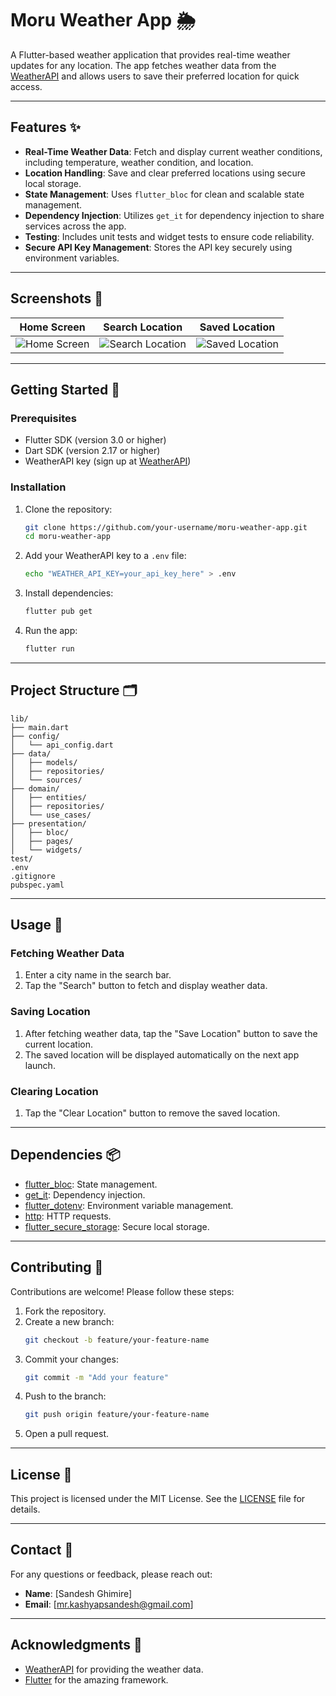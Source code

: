 

# Moru Weather App 🌦️

A Flutter-based weather application that provides real-time weather updates for any location. The app fetches weather data from the [WeatherAPI](https://www.weatherapi.com/) and allows users to save their preferred location for quick access.

---

## Features ✨

- **Real-Time Weather Data**: Fetch and display current weather conditions, including temperature, weather condition, and location.
- **Location Handling**: Save and clear preferred locations using secure local storage.
- **State Management**: Uses `flutter_bloc` for clean and scalable state management.
- **Dependency Injection**: Utilizes `get_it` for dependency injection to share services across the app.
- **Testing**: Includes unit tests and widget tests to ensure code reliability.
- **Secure API Key Management**: Stores the API key securely using environment variables.

---

## Screenshots 📸

| Home Screen | Search Location | Saved Location |
|-------------|-----------------|----------------|
| ![Home Screen](screenshots/home.png) | ![Search Location](screenshots/search.png) | ![Saved Location](screenshots/saved.png) |

---

## Getting Started 🚀

### Prerequisites

- Flutter SDK (version 3.0 or higher)
- Dart SDK (version 2.17 or higher)
- WeatherAPI key (sign up at [WeatherAPI](https://www.weatherapi.com/))

### Installation

1. Clone the repository:
   ```bash
   git clone https://github.com/your-username/moru-weather-app.git
   cd moru-weather-app
   ```

2. Add your WeatherAPI key to a `.env` file:
   ```bash
   echo "WEATHER_API_KEY=your_api_key_here" > .env
   ```

3. Install dependencies:
   ```bash
   flutter pub get
   ```

4. Run the app:
   ```bash
   flutter run
   ```

---

## Project Structure 🗂️

```
lib/
├── main.dart
├── config/
│   └── api_config.dart
├── data/
│   ├── models/
│   ├── repositories/
│   └── sources/
├── domain/
│   ├── entities/
│   ├── repositories/
│   └── use_cases/
├── presentation/
│   ├── bloc/
│   ├── pages/
│   └── widgets/
test/
.env
.gitignore
pubspec.yaml
```

---

## Usage 📱

### Fetching Weather Data

1. Enter a city name in the search bar.
2. Tap the "Search" button to fetch and display weather data.

### Saving Location

1. After fetching weather data, tap the "Save Location" button to save the current location.
2. The saved location will be displayed automatically on the next app launch.

### Clearing Location

1. Tap the "Clear Location" button to remove the saved location.

---


## Dependencies 📦

- [flutter_bloc](https://pub.dev/packages/flutter_bloc): State management.
- [get_it](https://pub.dev/packages/get_it): Dependency injection.
- [flutter_dotenv](https://pub.dev/packages/flutter_dotenv): Environment variable management.
- [http](https://pub.dev/packages/http): HTTP requests.
- [flutter_secure_storage](https://pub.dev/packages/flutter_secure_storage): Secure local storage.


---

## Contributing 🤝

Contributions are welcome! Please follow these steps:

1. Fork the repository.
2. Create a new branch:
   ```bash
   git checkout -b feature/your-feature-name
   ```
3. Commit your changes:
   ```bash
   git commit -m "Add your feature"
   ```
4. Push to the branch:
   ```bash
   git push origin feature/your-feature-name
   ```
5. Open a pull request.

---

## License 📄

This project is licensed under the MIT License. See the [LICENSE](LICENSE) file for details.

---

## Contact 📧

For any questions or feedback, please reach out:

- **Name**: [Sandesh Ghimire]
- **Email**: [mr.kashyapsandesh@gmail.com]


---

## Acknowledgments 🙏

- [WeatherAPI](https://www.weatherapi.com/) for providing the weather data.
- [Flutter](https://flutter.dev/) for the amazing framework.





